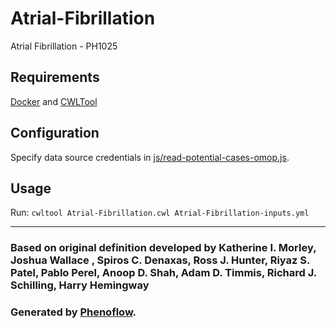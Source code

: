 # Atrial-Fibrillation

Atrial Fibrillation - PH1025

## Requirements

[Docker](https://docs.docker.com/install/) and [CWLTool](https://github.com/common-workflow-language/cwltool#install)

## Configuration

Specify data source credentials in [js/read-potential-cases-omop.js](js/read-potential-cases-omop.js).

## Usage

Run: `cwltool Atrial-Fibrillation.cwl Atrial-Fibrillation-inputs.yml`

***

### Based on original definition developed by Katherine I. Morley, Joshua Wallace , Spiros C. Denaxas, Ross J. Hunter, Riyaz S. Patel, Pablo Perel, Anoop D. Shah, Adam D. Timmis, Richard J. Schilling, Harry Hemingway
### Generated by [Phenoflow](https://kclhi.org/phenoflow).
